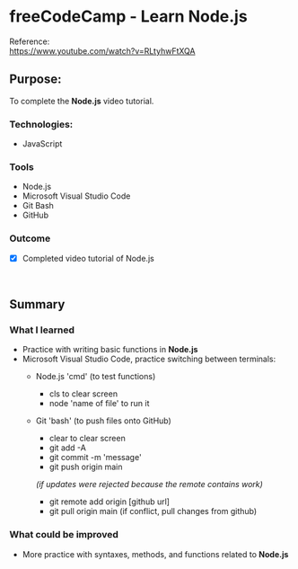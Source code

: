 # freeCodeCamp - Learn Node.js 

Reference:
<br/>
https://www.youtube.com/watch?v=RLtyhwFtXQA


## Purpose: 
To complete the **Node.js** video tutorial. 


### Technologies: 
* JavaScript

### Tools
* Node.js
* Microsoft Visual Studio Code
* Git Bash
* GitHub


### Outcome
* [x] Completed video tutorial of Node.js 

<br />


## Summary

### What I learned
* Practice with writing basic functions in **Node.js**
* Microsoft Visual Studio Code, practice switching between terminals: 
  * Node.js 'cmd' (to test functions)
    * cls to clear screen
    * node 'name of file' to run it 
  * Git 'bash' (to push files onto GitHub) 
    * clear to clear screen
    * git add -A
    * git commit -m 'message'
    * git push origin main 
    
    *(if updates were rejected because the remote contains work)*
    * git remote add origin [github url]
    * git pull origin main (if conflict, pull changes from github)


### What could be improved
* More practice with syntaxes, methods, and functions related to **Node.js** 



